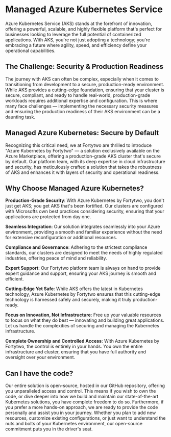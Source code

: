 # Managed Azure Kubernetes Service

Azure Kubernetes Service (AKS) stands at the forefront of innovation, offering a powerful, scalable, and highly flexible platform that's perfect for businesses looking to leverage the full potential of containerized applications. With AKS, you're not just adopting a technology; you're embracing a future where agility, speed, and efficiency define your operational capabilities.

## The Challenge: Security & Production Readiness

The journey with AKS can often be complex, especially when it comes to transitioning from development to a secure, production-ready environment. While AKS provides a cutting-edge foundation, ensuring that your cluster is secure, compliant, and ready to handle real-world, production-grade workloads requires additional expertise and configuration. This is where many face challenges — implementing the necessary security measures and ensuring the production readiness of their AKS environment can be a daunting task.

## Managed Azure Kubernetes: Secure by Default

Recognizing this critical need, we at Fortytwo are thrilled to introduce "Azure Kubernetes by Fortytwo" — a solution exclusively available on the Azure Marketplace, offering a production-grade AKS cluster that's secure by default. Our platform team, with its deep expertise in cloud infrastructure and security, has meticulously crafted a solution that takes the robustness of AKS and enhances it with layers of security and operational readiness.

## Why Choose Managed Azure Kubernetes?

**Production-Grade Security**: With Azure Kubernetes by Fortytwo, you don't just get AKS; you get AKS that's been fortified. Our clusters are configured with Microsofts own best practices considering security, ensuring that your applications are protected from day one.

**Seamless Integration**: Our solution integrates seamlessly into your Azure environment, providing a smooth and familiar experience without the need for extensive reconfiguration or additional resources.

**Compliance and Governance**: Adhering to the strictest compliance standards, our clusters are designed to meet the needs of highly regulated industries, offering peace of mind and reliability.

**Expert Support**: Our Fortytwo platform team is always on hand to provide expert guidance and support, ensuring your AKS journey is smooth and efficient.

**Cutting-Edge Yet Safe**: While AKS offers the latest in Kubernetes technology, Azure Kubernetes by Fortytwo ensures that this cutting-edge technology is harnessed safely and securely, making it truly production-ready.

**Focus on Innovation, Not Infrastructure**: Free up your valuable resources to focus on what they do best — innovating and building great applications. Let us handle the complexities of securing and managing the Kubernetes infrastructure.

**Complete Ownership and Controlled Access**: With Azure Kubernetes by Fortytwo, the control is entirely in your hands. You own the entire infrastructure and cluster, ensuring that you have full authority and oversight over your environment.

## Can I have the code?

Our entire solution is open-source, hosted in our GitHub repository, offering you unparalleled access and control. This means if you wish to own the code, or dive deeper into how we build and maintain our state-of-the-art Kubernetes solutions, you have complete freedom to do so. Furthermore, if you prefer a more hands-on approach, we are ready to provide the code personally and assist you in your journey. Whether you plan to add new resources, customize existing configurations, or just want to understand the nuts and bolts of your Kubernetes environment, our open-source commitment puts you in the driver's seat.
